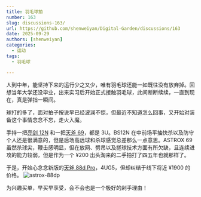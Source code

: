 ```yaml
---
title: 羽毛球拍
number: 163
slug: discussions-163/
url: https://github.com/shenweiyan/Digital-Garden/discussions/163
date: 2025-09-29
authors: [shenweiyan]
categories: 
  - 运动
tags: 
  - 羽毛球

---
```


人到中年，能坚持下来的运行少之又少，唯有羽毛球还能一如既往没有放弃掉。回想当年大学还没毕业，出来实习后开始正式接触羽毛球，此间断断续续，一直到现在，真是弹指一瞬间。

球打的多了，面对拍子按说早已经波澜不惊，但最近不知道怎么回事，又开始对装备这个事情念念不忘，走火入魔。

<!-- more -->

手持一把[亮剑 12N](https://www.badmintoncn.com/cbo_eq/view_6462.html) 和一把[天斧 69](https://www.badmintoncn.com/cbo_eq/view_6902.html)，都是 3U。BS12N 在中前场平抽快杀以及防守个人还是很满意的，但是后场高远球和杀球感觉总差那么一点意思。ASTROX 69 虽然杀球尖，鞭击感明显，但在放网、劈吊以及搓球技术方面有所欠缺，且连续进攻的能力较弱，但是作为一个 ¥200 出头淘来的二手拍打了四五年也就那样了。

于是，开始心念念新版的[天斧 88d Pro](https://www.badmintoncn.com/cbo_eq/view.php?eid=19393)，4UG5，但却纠结于线下将近 ¥1900 的价格。
![astrox-88dp](https://kg.weiyan.cc/2025/09/astrox-88dp.webp)

为兴趣买单，早买早享受，会不会也是一个极好的剁手理由！

<script src="https://giscus.app/client.js"
	data-repo="shenweiyan/Digital-Garden"
	data-repo-id="R_kgDOKgxWlg"
	data-mapping="number"
	data-term="163"
	data-reactions-enabled="1"
	data-emit-metadata="0"
	data-input-position="bottom"
	data-theme="light"
	data-lang="zh-CN"
	crossorigin="anonymous"
	async>
</script>
